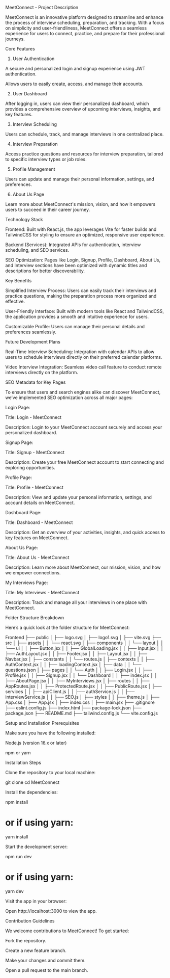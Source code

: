 MeetConnect - Project Description

MeetConnect is an innovative platform designed to streamline and enhance the process of interview scheduling, preparation, and tracking. With a focus on simplicity and user-friendliness, MeetConnect offers a seamless experience for users to connect, practice, and prepare for their professional journeys.

Core Features
1. User Authentication

A secure and personalized login and signup experience using JWT authentication.

Allows users to easily create, access, and manage their accounts.

2. User Dashboard

After logging in, users can view their personalized dashboard, which provides a comprehensive overview of upcoming interviews, insights, and key features.

3. Interview Scheduling

Users can schedule, track, and manage interviews in one centralized place.

4. Interview Preparation

Access practice questions and resources for interview preparation, tailored to specific interview types or job roles.

5. Profile Management

Users can update and manage their personal information, settings, and preferences.

6. About Us Page

Learn more about MeetConnect's mission, vision, and how it empowers users to succeed in their career journey.

Technology Stack

Frontend: Built with React.js, the app leverages Vite for faster builds and TailwindCSS for styling to ensure an optimized, responsive user experience.

Backend (Services): Integrated APIs for authentication, interview scheduling, and SEO services.

SEO Optimization: Pages like Login, Signup, Profile, Dashboard, About Us, and Interview sections have been optimized with dynamic titles and descriptions for better discoverability.

Key Benefits

Simplified Interview Process: Users can easily track their interviews and practice questions, making the preparation process more organized and effective.

User-Friendly Interface: Built with modern tools like React and TailwindCSS, the application provides a smooth and intuitive experience for users.

Customizable Profile: Users can manage their personal details and preferences seamlessly.

Future Development Plans

Real-Time Interview Scheduling: Integration with calendar APIs to allow users to schedule interviews directly on their preferred calendar platforms.

Video Interview Integration: Seamless video call feature to conduct remote interviews directly on the platform.

SEO Metadata for Key Pages

To ensure that users and search engines alike can discover MeetConnect, we’ve implemented SEO optimization across all major pages:

Login Page:

Title: Login - MeetConnect

Description: Login to your MeetConnect account securely and access your personalized dashboard.

Signup Page:

Title: Signup - MeetConnect

Description: Create your free MeetConnect account to start connecting and exploring opportunities.

Profile Page:

Title: Profile - MeetConnect

Description: View and update your personal information, settings, and account details on MeetConnect.

Dashboard Page:

Title: Dashboard - MeetConnect

Description: Get an overview of your activities, insights, and quick access to key features on MeetConnect.

About Us Page:

Title: About Us - MeetConnect

Description: Learn more about MeetConnect, our mission, vision, and how we empower connections.

My Interviews Page:

Title: My Interviews - MeetConnect

Description: Track and manage all your interviews in one place with MeetConnect.

Folder Structure Breakdown

Here’s a quick look at the folder structure for MeetConnect:

Frontend
├── public
│   ├── logo.svg
│   ├── logo1.svg
│   ├── vite.svg
├── src
│   ├── assets
│   │   └── react.svg
│   ├── components
│   │   └── layout
│   │       └── ui
│   │           ├── Button.jsx
│   │           ├── GlobalLoading.jsx
│   │           ├── Input.jsx
│   │       ├── AuthLayout.jsx
│   │       ├── Footer.jsx
│   │       ├── Layout.jsx
│   │       ├── Navbar.jsx
│   ├── constants
│   │   └── routes.js
│   ├── contexts
│   │   ├── AuthContext.jsx
│   │   ├── loadingContext.jsx
│   ├── data
│   │   └── questions.json
│   ├── pages
│   │   └── Auth
│   │       ├── Login.jsx
│   │       ├── Profile.jsx
│   │       ├── Signup.jsx
│   │   └── Dashboard
│   │       ├── index.jsx
│   │   ├── AboutPage.jsx
│   │   ├── MyInterviews.jsx
│   ├── routes
│   │   ├── AppRoutes.jsx
│   │   ├── ProtectedRoute.jsx
│   │   ├── PublicRoute.jsx
│   ├── services
│   │   ├── apiClient.js
│   │   ├── authService.js
│   │   ├── interviewService.js
│   │   ├── SEO.js
│   ├── styles
│   │   ├── theme.js
│   ├── App.css
│   ├── App.jsx
│   ├── index.css
│   ├── main.jsx
├── .gitignore
├── eslint.config.js
├── index.html
├── package-lock.json
├── package.json
├── README.md
├── tailwind.config.js
└── vite.config.js

Setup and Installation
Prerequisites

Make sure you have the following installed:

Node.js (version 16.x or later)

npm or yarn

Installation Steps

Clone the repository to your local machine:

git clone <repo-url>
cd MeetConnect


Install the dependencies:

npm install
# or if using yarn:
yarn install


Start the development server:

npm run dev
# or if using yarn:
yarn dev


Visit the app in your browser:

Open http://localhost:3000
 to view the app.

Contribution Guidelines

We welcome contributions to MeetConnect! To get started:

Fork the repository.

Create a new feature branch.

Make your changes and commit them.

Open a pull request to the main branch.